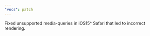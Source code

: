 ```yaml
---
"vocs": patch
---
```


Fixed unsupported media-queries in iOS15^ Safari that led to incorrect rendering.
